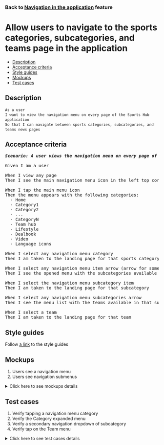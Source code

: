### Back to [Navigation in the application](../../) feature

# Allow users to navigate to the sports categories, subcategories, and teams page in the application

- [Description](#description)
- [Acceptance criteria](#acceptance-criteria)
- [Style guides](#style-guides)
- [Mockups](#mockups)
- [Test cases](#test-cases)

## Description

    As a user
    I want to view the navigation menu on every page of the Sports Hub application
    So that I can navigate between sports categories, subcategories, and teams news pages

## Acceptance criteria

<pre>
<b><i>Scenario: A user views the navigation menu on every page of the Sports Hub application</i></b>

Given I am a user

When I view any page
Then I see the main navigation menu icon in the left top corner

When I tap the main menu icon
Then the menu appears with the following categories:
  - Home
  - Category1
  - Category2
  - ...
  - CategoryN
  - Team hub
  - Lifestyle
  - Dealbook
  - Video
  - Language icons

When I select any navigation menu category
Then I am taken to the landing page for that sports category

When I select any navigation menu item arrow (arrow for some category)
Then I see the opened menu with the subcategories available in that category

When I select the navigation menu subcategory item
Then I am taken to the landing page for that subcategory

When I select any navigation menu subcategories arrow
Then I see the menu list with the teams available in that subcategory

When I select a team
Then I am taken to the landing page for that team
</pre>

## Style guides

Follow [a link](https://www.figma.com/proto/0zkkf5WC77OSpvyD6YXpFE/Style-guides?page-id=0%3A1&node-id=19%3A5368&viewport=266%2C48%2C0.54&scaling=min-zoom&starting-point-node-id=19%3A5368) to the style guides

## Mockups

1. Users see a navigation menu
2. Users see navigation submenus

<details>
  <summary>Click here to see mockups details</summary>

**1. Users see a navigation menu:**

![Users see a navigation menu](/sports_hub_portal/mobile_application_features/navigation/images/application_main_navigation.png)

**2. Users see navigation submenus:**

![Users see navigation submenus](/sports_hub_portal/mobile_application_features/navigation/images/application_subcategory_navigation.png)

</details>

## Test cases

1. Verify tapping a navigation menu category
2. Verify the Category expanded menu
3. Verify a secondary navigation dropdown of subcategory
4. Verify tap on the Team menu

<details>
  <summary>Click here to see test cases details</summary>

### **#1. Verify tapping a navigation menu category**

|Preconditions|Steps|Expected result
--------------|-----|----------
|- Go to any page|1) Select any navigation menu category|1) The user is navigated to the landing page for that sports category|

### **#2. Verify the category submenu**

|Preconditions|Steps|Expected result
--------------|-----|----------
|- Go to the main navigation menu|1) Select some sports category arrow</br>2) Check the list of subcategories in the sports category|2) List of subcategories is present|

### **#3. Verify a secondary navigation dropdown of subcategory**

|Preconditions|Steps|Expected result
--------------|-----|----------
|- Go to the main navigation menu|1) Tap the subcategory arrow icon|1) The list of teams appears|

### **#4. Verify tap on the Team menu**

|Preconditions|Steps|Expected result
--------------|-----|----------
|- Go to the main navigation menu|1) Select any team in the subcategory|1) The user is redirected to the appropriate team page|

</details>
